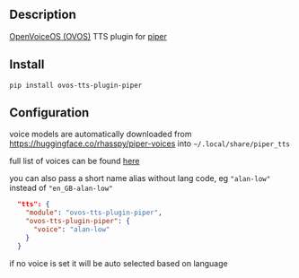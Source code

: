 ## Description

[OpenVoiceOS (OVOS)](https://openvoiceos.org) TTS plugin for [piper](https://github.com/rhasspy/piper)

## Install

`pip install ovos-tts-plugin-piper`

## Configuration

voice models are automatically downloaded from https://huggingface.co/rhasspy/piper-voices into `~/.local/share/piper_tts`

full list of voices can be found [here](https://huggingface.co/rhasspy/piper-voices/blob/main/voices.json)

you can also pass a short name alias without lang code, eg `"alan-low"` instead of `"en_GB-alan-low"`

```json
  "tts": {
    "module": "ovos-tts-plugin-piper",
    "ovos-tts-plugin-piper": {
      "voice": "alan-low"
    }
  }
```
if no voice is set it will be auto selected based on language
